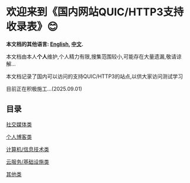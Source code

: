 # 欢迎来到《国内网站QUIC/HTTP3支持收录表》😊

**本文档的其他语言: [English](README_en.md), [中文](README.md).**

本文档由本人**个人**维护,个人精力有限,搜集范围较小,可能存在大量遗漏,敬请谅解...

本文档记录了国内可以访问的支持QUIC/HTTP3的站点,以供大家访问测试学习

目前正在积极施工...(2025.09.01)


## 目录

[社交媒体类](Social-Media.md)

[个人博客类](Personal-Blog.md)

[计算机/信息技术类](CS-IT.md)

[云服务/基础设施类](Cloud-Services.md)

[其他类](Other.md)

